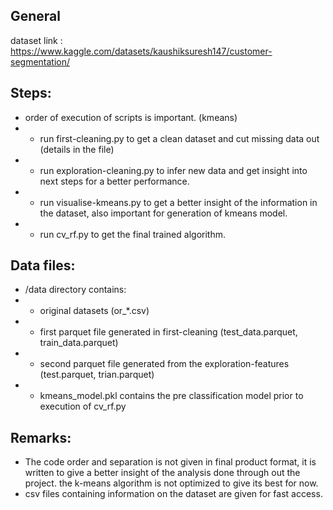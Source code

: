 ## General
dataset link : https://www.kaggle.com/datasets/kaushiksuresh147/customer-segmentation/
## Steps:
* order of execution of scripts is important. (kmeans)  
* * run first-cleaning.py to get a clean dataset and cut missing data out (details in the file)
* * run exploration-cleaning.py to infer new data and get insight into next steps for a better performance.
* * run visualise-kmeans.py to get a better insight of the information in the dataset, also important for generation of kmeans model. 
* * run cv_rf.py to get the final trained algorithm.
## Data files: 
  * /data directory contains:
  * *  original datasets (or_*.csv)
  * *  first parquet file generated in first-cleaning (test_data.parquet, train_data.parquet)
  * *  second parquet file generated from the exploration-features (test.parquet, trian.parquet)
  * *  kmeans_model.pkl contains the pre classification model prior to execution of cv_rf.py
## Remarks:  
- The code order and separation is not given in final product format, it is written to give a better insight of the analysis done through out the project.
the k-means algorithm is not optimized to give its best for now.
- csv files containing information on the dataset are given for fast access.

